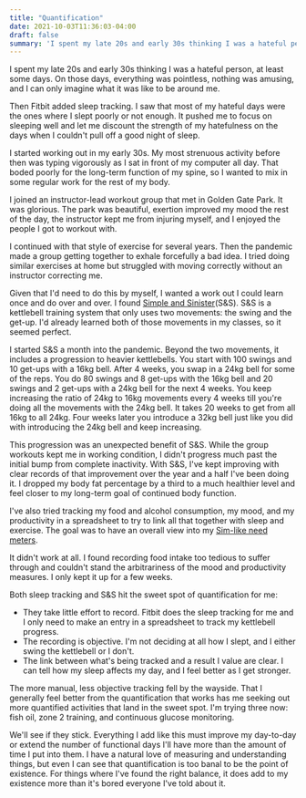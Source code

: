 ```yaml
---
title: "Quantification"
date: 2021-10-03T11:36:03-04:00
draft: false
summary: 'I spent my late 20s and early 30s thinking I was a hateful person, at least some days'
---
```

I spent my late 20s and early 30s thinking I was a hateful person, at least some days. On those days, everything was pointless, nothing was amusing, and I can only imagine what it was like to be around me.

Then Fitbit added sleep tracking. I saw that most of my hateful days were the ones where I slept poorly or not enough. It pushed me to focus on sleeping well and let me discount the strength of my hatefulness on the days when I couldn't pull off a good night of sleep.

I started working out in my early 30s. My most strenuous activity before then was typing vigorously as I sat in front of my computer all day. That boded poorly for the long-term function of my spine, so I wanted to mix in some regular work for the rest of my body. 

I joined an instructor-lead workout group that met in Golden Gate Park. It was glorious. The park was beautiful, exertion improved my mood the rest of the day, the instructor kept me from injuring myself, and I enjoyed the people I got to workout with. 

I continued with that style of exercise for several years. Then the pandemic made a group getting together to exhale forcefully a bad idea. I tried doing similar exercises at home but struggled with moving correctly without an instructor correcting me.

Given that I'd need to do this by myself, I wanted a work out I could learn once and do over and over. I found [Simple and Sinister](https://www.amazon.com/Kettlebell-Simple-Sinister-Revised-Updated/dp/0989892433)(S&S). S&S is a kettlebell training system that only uses two movements: the swing and the get-up. I'd already learned both of those movements in my classes, so it seemed perfect.

I started S&S a month into the pandemic. Beyond the two movements, it includes a progression to heavier kettlebells. You start with 100 swings and 10 get-ups with a 16kg bell. After 4 weeks, you swap in a 24kg bell for some of the reps. You do 80 swings and 8 get-ups with the 16kg bell and 20 swings and 2 get-ups with a 24kg bell for the next 4 weeks. You keep increasing the ratio of 24kg to 16kg movements every 4 weeks till you're doing all the movements with the 24kg bell. It takes 20 weeks to get from all 16kg to all 24kg. Four weeks later you introduce a 32kg bell just like you did with introducing the 24kg bell and keep increasing.

This progression was an unexpected benefit of S&S. While the group workouts kept me in working condition, I didn't progress much past the initial bump from complete inactivity. With S&S, I've kept improving with clear records of that improvement over the year and a half I've been doing it. I dropped my body fat percentage by a third to a much healthier level and feel closer to my long-term goal of continued body function.

I've also tried tracking my food and alcohol consumption, my mood, and my productivity in a spreadsheet to try to link all that together with sleep and exercise. The goal was to have an overall view into my [Sim-like need meters](https://www.ign.com/wikis/the-sims-3/Need_Meters).

It didn't work at all. I found recording food intake too tedious to suffer through and couldn't stand the arbitrariness of the mood and productivity measures. I only kept it up for a few weeks.

Both sleep tracking and S&S hit the sweet spot of quantification for me:

- They take little effort to record. Fitbit does the sleep tracking for me and I only need to make an entry in a spreadsheet to track my kettlebell progress. 
- The recording is objective. I'm not deciding at all how I slept, and I either swing the kettlebell or I don't.
- The link between what's being tracked and a result I value are clear. I can tell how my sleep affects my day, and I feel better as I get stronger.

The more manual, less objective tracking fell by the wayside. That I generally feel better from the quantification that works has me seeking out more quantified activities that land in the sweet spot. I'm trying three now: fish oil, zone 2 training, and continuous glucose monitoring.

We'll see if they stick. Everything I add like this must improve my day-to-day or extend the number of functional days I'll have more than the amount of time I put into them. I have a natural love of measuring and understanding things, but even I can see that quantification is too banal to be the point of existence. For things where I've found the right balance, it does add to my existence more than it's bored everyone I've told about it.

